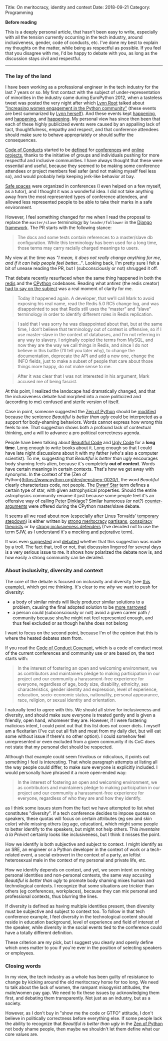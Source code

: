 Title: On meritocracy, identity and context
Date: 2018-09-21
Category: Programming


**Before reading**

This is a deeply personal article, that hasn't been easy to write, especially with all the tension currently occurring in the tech industry, around inclusiveness, gender, code of conducts, etc. I've done my best to explain my thoughts on the matter, while being as respectful as possible. If you feel that you disagree with me, I'd be happy to debate with you, as long as the discussion stays civil and respectful.

---

### The lay of the land

I have been working as a professional engineer in the tech industry for the last 7 years or so. My first contact with the subject of under-representation of minorities in the industry came during EuroPython 2012, when a tasteless tweet was posted the very night after which [Lynn Root](http://www.roguelynn.com/) talked about ["Increasing women engagement in the Python community"](https://www.youtube.com/watch?v=l2PnVKQJg0I) (these events are best summarized by [Lynn herself](http://www.roguelynn.com/words/a-memorable-europython-for-the-better/)). And these events kept [happening](https://en.wiktionary.org/wiki/Donglegate), and [happening](https://www.dailydot.com/debug/sexist-tech-conference-slide/), and [happening](https://en.wikipedia.org/wiki/Sexism_in_the_technology_industry#Incidents). My personal view has since then been that each of these highly publicized events were caused by an appalling lack of tact, thoughtfulness, empathy and respect, and that conference attendees should make sure to behave appropriately or should suffer the consequences.

[Code of Conducts](http://confcodeofconduct.com/) started to be [defined](https://ep2018.europython.eu/en/coc/) for [conferences](https://www.dotconferences.com/codeofconduct) and [online projects](https://www.djangoproject.com/conduct/), thanks to the initiative of groups and individuals pushing for more respectful and inclusive communities. I have always thought that these were essential and useful, because they seemed to be making some conference attendees or project members feel safer (and not making myself feel less so), and would probably help keeping jerk-like behavior at bay.

[Safe spaces](https://djangogirls.org/pyconuk/) were organized in conferences (I even helped on a few myself, as a tutor), and I thought it was a wonderful idea. I did not take anything away from the most represented types of conference attendees, and allowed less represented people to be able to take their marks in a safe environment.

However, I feel something changed for me when I read the proposal to replace the `master/slave` terminology by `leader/follower` in the [Django framework](https://github.com/django/django/pull/2692). The PR starts with the following stance:
> The docs and some tests contain references to a master/slave db configuration.
  While this terminology has been used for a long time, those terms may carry racially charged meanings to users.

My view at the time was _"I mean, it does not really change anything for me, and if it can help people feel better..."_. Looking back, I'm pretty sure I felt a bit of unease reading the PR, but I (subconsciously or not) shrugged it off.

That debate recently resurfaced when the same thing happened in both the [redis](https://github.com/antirez/redis/issues/5335) and the [CPython](https://bugs.python.org/issue34605) codebases.
Reading what antirez (the redis creator) [had to say on the subject](http://antirez.com/news/122) was a real moment of clarity for me.

> Today it happened again. A developer, that we’ll call Mark to avoid exposing his real name, read the Redis 5.0 RC5 change log, and was disappointed to see that Redis still uses the “master” and “slave” terminology in order to identify different roles in Redis replication.

> I said that I was sorry he was disappointed about that, but at the same time, I don’t believe that terminology out of context is offensive, so if I use master-slave in the context of databases, and I’m not referring in any way to slavery. I originally copied the terms from MySQL, and now they are the way we call things in Redis, and since I do not believe in this battle (I’ll tell you later why), to change the documentation, deprecate the API and add a new one, change the INFO fields, just to make a subset of people that care about those things more happy, do not make sense to me.

> After it was clear that I was not interested in his argument, Mark accused me of being fascist.

At this point, I realized the landscape had dramatically changed, and that the inclusiveness debate had morphed into a more politicized and (according to me) confused and sterile version of itself.

Case in point, someone suggested the [Zen of Python](https://www.python.org/dev/peps/pep-0020/) should be [modified](https://mail.python.org/pipermail/python-ideas/2018-September/053365.html) because the sentence _Beautiful is better than ugly_ could be interpreted as a support for body-shaming behaviors. Words cannot express how wrong this feels to me. That suggestion shows both a profound lack of contextual thinking, and a will to advance a pro political correctness agenda.

People have been talking about [Beautiful Code](https://www.amazon.com/Beautiful-Code-Leading-Programmers-Practice/dp/0596510047) and [Ugly Code](http://uglycode.com/) for a **long time**. Long enough to write books about it. Long enough so that I could have late night discussions about it with my father (who's also a computer scientist). To me, suggesting that _Beautiful is better than ugly_ encourages body shaming feels alien, because it's completely **out of context**. Words have certain meanings in certain contexts. That's how we get away with synonyms. In the context of the [Zen of Python[(https://www.python.org/dev/peps/pep-0020/), the word _Beautiful_ clearly characterizes code, not people. The [Dwarf Star](https://en.wikipedia.org/wiki/Dwarf_star) term defines a certain type of star, with given astrophysical properties. Should the entire astrophysics community rename it just because some people feel it's an offensive way of calling [Peter Dinklage](https://fr.wikipedia.org/wiki/Peter_Dinklage)? Similar humorous (or not?) [counter-arguments](https://bugs.python.org/msg324816) were offered during the CPython master/slave debate.

It seems all we read about now (especially after Linus Torvalds' [temporary stepdown](https://lkml.org/lkml/2018/9/16/167)) is either written by [strong meritocracy](https://medium.com/culture-null/how-sjws-infiltrated-the-open-source-community-21001e7059ef) [partisans](https://lkml.org/lkml/2018/9/16/198), [conspiracy theorists](https://www.reddit.com/r/linux/comments/9ghrrj/linuxs_new_coc_is_a_piece_of_shit/e64h04h/) or by [strong inclusiveness defenders](https://twitter.com/CoralineAda/status/1041441155874009093?ref_src=twsrc%5Etfw) (I've decided not to use the term SJW, as I understand it's a [mocking and pejorative](https://en.wikipedia.org/wiki/Social_justice_warrior) term).

It was even [suggested](https://mail.python.org/pipermail/python-ideas/2018-September/053369.html) and [debated](https://mail.python.org/pipermail/python-ideas/2018-September/053375.html) whether that this suggestion was made by a troll. The fact that, troll or not, that discussion lingered for several days is a very serious issue to me. It shows how polarized the debate now is, and how easily a strong community can be derailed.


### About inclusivity, diversity and context

The core of the debate is focused on inclusivity and diversity (see [this example](https://bugs.python.org/issue34605)), which got me thinking. It's clear to me *why* we want to push for diversity:

- a body of similar minds will likely producer similar solutions to a problem, causing the final adopted solution to be [more narrowed](https://www.dailymail.co.uk/sciencetech/article-4800234/Is-soap-dispenser-RACIST.html)
- a person could (subconsciously or not) avoid a given career path / community because she/he might not feel represented enough, and thus feel excluded or as though he/she does not belong

I want to focus on the second point, because I'm of the opinion that this is where the heated debates stem from.

If you read the [Code of Conduct Covenant](https://www.contributor-covenant.org/version/1/4/code-of-conduct), which is a code of conduct most of the current conferences and community use or are based on, the text starts with:

> In the interest of fostering an open and welcoming environment, we as contributors and maintainers pledge to making participation in our project and our community a harassment-free experience for everyone, regardless of age, body size, disability, ethnicity, sex characteristics, gender identity and expression, level of experience, education, socio-economic status, nationality, personal appearance, race, religion, or sexual identity and orientation.

I naturally tend to agree with this. We should all strive for inclusiveness and diversity, and should make sure everyone is treated gently and is given a friendly, open hand, whomever they are.
However, if I were fostering malicious intent, I could point out that this list does not cover diets. I myself am a flexitarian (I've cut out all fish and meat from my daily diet, but will eat some without issue if there's no other option). I could somehow feel unrepresented or even excluded from a given community if its CoC does not state that my personal diet should be respected.

Although that example could seem frivolous or ridiculous, it points out something I feel is interesting. That whole paragraph attempts at listing all the way people could differ, to make sure everyone is explicitly included. I would personally have phrased it a more open-ended way:

> In the interest of fostering an open and welcoming environment, we as contributors and maintainers pledge to making participation in our project and our community a harassment-free experience for everyone, regardless of who they are and how they identify.

as I think some issues stem from the fact we have attempted to list what constitutes "diversity". If a tech conference decides to impose quotas on speakers, these quotas will focus on certain attributes (eg sex and skin color) while missing others (eg age, education), which might some people to better identify to the speakers, but might not help others. This _inventaire à la Prévert_ certainly looks like inclusiveness, but I think it misses the point.

How we identify is both subjective and subject to context. I might identify as an SRE, an engineer or a Python developer in the context of work or a tech-related event, a social extrovert in the context of a party, an leftist heterosexual male in the context of my personal and private life, etc.

How we identify depends on context, and yet, we seem intent on mixing personal identities and non-personal contexts, the same way accusing _Beautiful is better than ugly_ to promote body shaming mixes human and technological contexts. I recognize that some situations are trickier than others (eg conferences, workplaces), because they can mix personal and professional contexts, thus blurring the lines.

If diversity is defined as having multiple identities present, then diversity must be subjective and subject to context too. To follow in that tech conference example, I feel diversity in the technological content should reside in education background, level of experience and field of interest of the speaker, while diversity in the social events tied to the conference could have a totally different definition.

These criterion are my pick, but I suggest you clearly and openly define which ones matter to you if you're ever in the position of selecting speakers or employees.


### Closing words

In my view, the tech industry as a whole has been guilty of resistance to change by kicking around the old meritocracy horse for too long. We need to talk about the lack of women, the rampant misogynist attitudes, the male/women pay gap. We need to fix these issues by acknowledging them first, and debating them transparently. Not just as an industry, but as a society.

However, as I don't buy in "show me the code or GTFO" attitude, I don't believe in politically correctness before everything else. If some people lack the ability to recognize that _Beautiful is better than ugly_ in the [Zen of Python](https://www.python.org/dev/peps/pep-0020/) not body shame people, then maybe we shouldn't let them define what our core values are.
